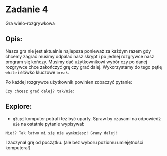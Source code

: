 # Zadanie 4

Gra wielo-rozgrywkowa 

## Opis:

Nasza gra nie jest aktualnie najlepsza ponieważ za każdym razem gdy chcemy zagrać musimy odpalać nasz skrypt i po jednej rozgrywce nasz program się kończy.
Musimy dać użytkownikowi wybór czy po danej rozgrywce chce zakończyć grę czy grać dalej. Wykorzystamy do tego pętlę `while` i słówko kluczowe `break`.

Po każdej rozgrywce użytkownik powinien zobaczyć pytanie:
```
Czy chcesz grać dalej? tak/nie: 
```


## Explore:

* `głupi` komputer potrafi też być uparty. Spraw by czasami na odpowiedź `nie` na ostatnie pytanie wypisywał:
```
Nie!? Tak łatwo mi się nie wymkniesz! Gramy dalej!
```
I zaczynał grę od początku. (ale bez wyboru poziomu umiejętności komputera!)
